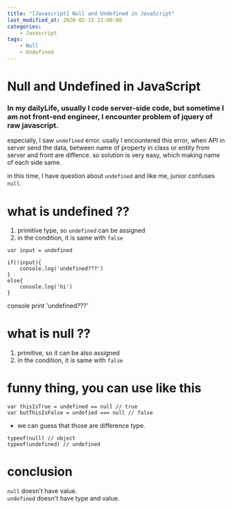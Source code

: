 ```yaml
---
title: "[Javascript] Null and Undefined in JavaScript"
last_modified_at: 2020-02-15 22:00:00
categories:
    - Javascript
tags:
    - Null
    - Undefined
---
```


# Null and Undefined in JavaScript

### In my dailyLife, usually I code server-side code, but sometime I am not front-end engineer, I encounter problem of jquery of raw javascript. <br>

especially, I saw `undefined` error. usally I encountered this error, when API in server send the data, between name of property in class or entity from server and front are diffence. so solution is very easy, which making name of each side same.<br>

in this time, I have question about `undefined` and like me, junior confuses `null`.

# what is undefined ??<br>
1. primitive type, so `undefined` can be assigned
2. in the condition, it is same with `false`<br>


```
var input = undefined

if(!input){
    console.log('undefined???')
}
else{
    console.log('hi')
}
```

console print 'undefined???'

# what is null ??<br>
1. primitive, so it can be also assigned
2. in the condition, it is same with `false`


# funny thing, you can use like this

```
var thisIsTrue = undefined == null // true
var butThisIsFalse = undefied === null // false
```

- we can guess that those are difference type.

```
typeof(null) // object
typeof(undefined) // undefined
```

# conclusion

`null` doesn't have value.<br>
`undefined` doesn't have type and value.
